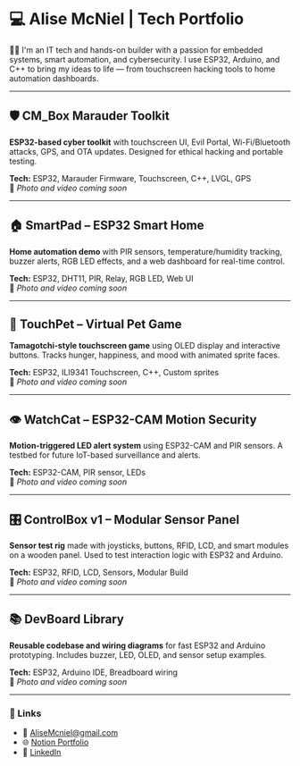 # 💻 Alise McNiel | Tech Portfolio

👋🏾 I'm an IT tech and hands-on builder with a passion for embedded systems, smart automation, and cybersecurity. I use ESP32, Arduino, and C++ to bring my ideas to life — from touchscreen hacking tools to home automation dashboards.

---

## 🛡️ CM_Box Marauder Toolkit
**ESP32-based cyber toolkit** with touchscreen UI, Evil Portal, Wi-Fi/Bluetooth attacks, GPS, and OTA updates. Designed for ethical hacking and portable testing.

**Tech:** ESP32, Marauder Firmware, Touchscreen, C++, LVGL, GPS  
📸 *Photo and video coming soon*

---

## 🏠 SmartPad – ESP32 Smart Home
**Home automation demo** with PIR sensors, temperature/humidity tracking, buzzer alerts, RGB LED effects, and a web dashboard for real-time control.

**Tech:** ESP32, DHT11, PIR, Relay, RGB LED, Web UI  
📸 *Photo and video coming soon*

---

## 🐾 TouchPet – Virtual Pet Game
**Tamagotchi-style touchscreen game** using OLED display and interactive buttons. Tracks hunger, happiness, and mood with animated sprite faces.

**Tech:** ESP32, ILI9341 Touchscreen, C++, Custom sprites  
📸 *Photo and video coming soon*

---

## 👁️ WatchCat – ESP32-CAM Motion Security
**Motion-triggered LED alert system** using ESP32-CAM and PIR sensors. A testbed for future IoT-based surveillance and alerts.

**Tech:** ESP32-CAM, PIR sensor, LEDs  
📸 *Photo and video coming soon*

---

## 🎛️ ControlBox v1 – Modular Sensor Panel
**Sensor test rig** made with joysticks, buttons, RFID, LCD, and smart modules on a wooden panel. Used to test interaction logic with ESP32 and Arduino.

**Tech:** ESP32, RFID, LCD, Sensors, Modular Build  
📸 *Photo and video coming soon*

---

## 📚 DevBoard Library
**Reusable codebase and wiring diagrams** for fast ESP32 and Arduino prototyping. Includes buzzer, LED, OLED, and sensor setup examples.

**Tech:** ESP32, Arduino IDE, Breadboard wiring  
📸 *Photo and video coming soon*

---

### 🔗 Links
- 📧 AliseMcniel@gmail.com  
- 🌐 [Notion Portfolio](https://www.notion.so/YourLinkHere)  
- 💼 [LinkedIn](https://www.linkedin.com/in/YourUsernameHere)  
